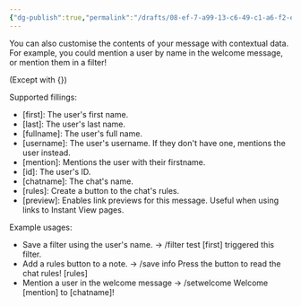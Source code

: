 ```yaml
---
{"dg-publish":true,"permalink":"/drafts/08-ef-7-a99-13-c6-49-c1-a6-f2-eb-108824-ddcf/","dgHomeLink":true,"dgPassFrontmatter":false}
---
```



You can also customise the contents of your message with contextual data. For example, you could mention a user by name in the welcome message, or mention them in a filter!

(Except with {})

Supported fillings:
- [first]: The user's first name.
- [last]: The user's last name.
- [fullname]: The user's full name.
- [username]: The user's username. If they don't have one, mentions the user instead.
- [mention]: Mentions the user with their firstname.
- [id]: The user's ID.
- [chatname]: The chat's name.
- [rules]: Create a button to the chat's rules.
- [preview]: Enables link previews for this message. Useful when using links to Instant View pages.

Example usages:
- Save a filter using the user's name.
-> /filter test [first] triggered this filter.
- Add a rules button to a note.
-> /save info Press the button to read the chat rules! [rules]
- Mention a user in the welcome message
-> /setwelcome Welcome [mention] to [chatname]!